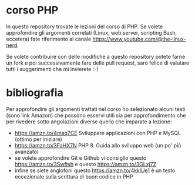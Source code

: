 # corso PHP
In questo repository trovate le lezioni del corso di PHP. Se volete approfondire gli argomenti correlati (Linux, web server, scripting Bash, eccetera) fate
riferimento al canale https://www.youtube.com/@the-linux-nerd.

Se volete contribuire con delle modifiche a questo repository potete farne un fork e poi successivamente fare delle pull request, sarò felice di valutare
tutti i suggerimenti che mi invierete :-)

# bibliografia
Per approfondire gli argomenti trattati nel corso ho selezionato alcuni testi (sono link Amazon) che possono esservi utili sia per approfondimento che per
rivedere sotto angolazioni diverse quello che imparate a lezione:
- https://amzn.to/4maq7CE Sviluppare applicazioni con PHP e MySQL (ottimo per iniziare)
- https://amzn.to/3FaHX7N PHP 8. Guida allo sviluppo web (un po' più avanzato)
- se volete approfondire Git e Github vi consiglio questo https://amzn.to/3Swftsh e questo https://amzn.to/3GLxj7Z
- infine se siete anglofoni questo https://amzn.to/4kklUe1 è un testo eccezionale sulla scrittura di buon codice in PHP
